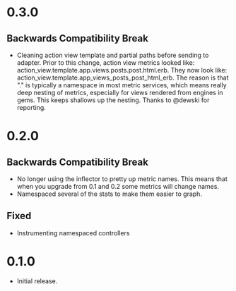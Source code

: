 # 0.3.0

## Backwards Compatibility Break

* Cleaning action view template and partial paths before sending to adapter. Prior to this change, action view metrics looked like: action_view.template.app.views.posts.post.html.erb. They now look like: action_view.template.app_views_posts_post_html_erb. The reason is that "." is typically a namespace in most metric services, which means really deep nesting of metrics, especially for views rendered from engines in gems. This keeps shallows up the nesting. Thanks to @dewski for reporting.

# 0.2.0

## Backwards Compatibility Break

* No longer using the inflector to pretty up metric names. This means that when you upgrade from 0.1 and 0.2 some metrics will change names.
* Namespaced several of the stats to make them easier to graph.

## Fixed

* Instrumenting namespaced controllers

# 0.1.0

* Initial release.
